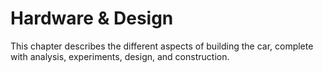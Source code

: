 # Hardware \& Design

This chapter describes the different aspects of building the car, complete with analysis, experiments, design, and construction.

